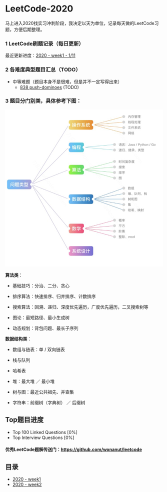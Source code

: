 # LeetCode-2020
马上进入2020找实习冲刺阶段，我决定以天为单位，记录每天做的LeetCode习题，方便后期整理。



### 1 LeetCode刷题记录（每日更新）

最近更新进度：[2020 - week1 - 1/11](./src/2020-01/README.md)



### 2 各难度典型题目汇总（TODO）

- 中等难题（题目本身不是很难，但是并不一定写得出来）
  - [838 push-dominoes](./puzzles/838-push-dominoes.md) (TODO)

  

### 3 题目分门别类，具体参考下图：
![](./imgs/leetcode-map.jpg)

**算法类**：

- 基础技巧：分治、二分、贪心

- 排序算法：快速排序、归并排序、计数排序

- 搜索算法：回溯、递归、深度优先遍历，广度优先遍历，二叉搜索树等

- 图论：最短路径、最小生成树

- 动态规划：背包问题、最长子序列

  

**数据结构类**：

- 数组与链表：单 / 双向链表

- 栈与队列

- 哈希表

- 堆：最大堆 ／ 最小堆

- 树与图：最近公共祖先、并查集

- 字符串：前缀树（字典树） ／ 后缀树

  

## Top题目进度

- Top 100 Linked Questions [0%]
- Top Interview Questions [0%]



#### 优秀LeetCode题解传送门：https://github.com/wonanut/leetcode



## 目录

- [2020 - week1](./src/2020-01/week1/)
- [2020 - week2](./src/2020-01/week2/)